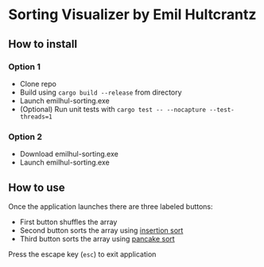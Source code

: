 # Sorting Visualizer by Emil Hultcrantz

## How to install

### Option 1

* Clone repo
* Build using `cargo build --release` from directory
* Launch emilhul-sorting.exe
* (Optional) Run unit tests with `cargo test -- --nocapture --test-threads=1`

### Option 2

* Download emilhul-sorting.exe
* Launch emilhul-sorting.exe

## How to use

Once the application launches there are three labeled buttons:

* First button shuffles the array
* Second button sorts the array using [insertion sort](https://en.wikipedia.org/wiki/Insertion_sort)
* Third button sorts the array using [pancake sort](https://en.wikipedia.org/wiki/Pancake_sorting)  

Press the escape key (`esc`) to exit application
